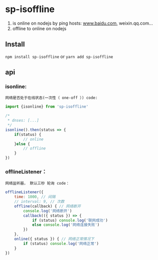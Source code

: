 # sp-isoffline
1. is online on nodejs by ping hosts: www.baidu.com, weixin.qq.com...
2. offline to online on nodejs 

## Install
`npm install sp-isoffline`
or
`yarn add sp-isoffline`

## api
### isonline: 
`网络是否处于在线状态(一次性（ one-off ）) code: `
```js
import {isonline} from 'sp-isoffline'

/*
 * dnses: [...]
 */
isonline().then(status => {
    if(status) {
        // online
    }else {
        // offline
    }
})
```

### offlineListener：
`网络监听器， 默认三秒 轮询 code：`

```js 
offlineListener({
    time: 1000, // 间隔
    // interval: 9, // 次数
    offline(callback) { // 网络断开
        console.log('网络断开')
        callback(({ status }) => {
            if (status) console.log('联网成功')
            else console.log('网络连接失败')
        })
    },
    online({ status }) { // 网络正常情况下
        if (status) console.log('网络正常')
    }
})
```
